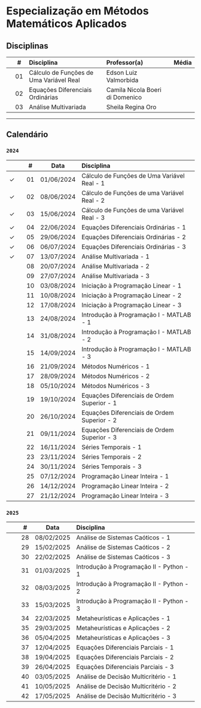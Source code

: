 # Especialização em Métodos Matemáticos Aplicados


## Disciplinas

|  | # | Disciplina | Professor(a) | Média |
|:---:|:---:|:---|:---|:---:|
|  | 01 | Cálculo de Funções de Uma Variável Real | Edson Luiz Valmorbida |  |
|  | 02 | Equações Diferenciais Ordinárias | Camila Nicola Boeri di Domenico |
|  | 03 | Análise Multivariada | Sheila Regina Oro |


-----


## Calendário
### ```2024```


|  |  | # | Data | Disciplina |
|:---:|:---:|:---:|:---:|:---|
| &check; |  | 01 | 01/06/2024 | Cálculo de Funções de Uma Variável Real - 1 |
| &check; |  | 02 | 08/06/2024 | Cálculo de Funções de uma Variável Real - 2 |
| &check; |  | 03 | 15/06/2024 | Cálculo de Funções de uma Variável Real - 3 |
| &check; |  | 04 | 22/06/2024 | Equações Diferenciais Ordinárias - 1 |
| &check; |  | 05 | 29/06/2024 | Equações Diferenciais Ordinárias - 2 |
| &check; |  | 06 | 06/07/2024 | Equações Diferenciais Ordinárias - 3 |
| &check; |  | 07 | 13/07/2024 | Análise Multivariada - 1 |
|  |  | 08 | 20/07/2024 | Análise Multivariada - 2 |
|  |  | 09 | 27/07/2024 | Análise Multivariada - 3 |
|  |  | 10 | 03/08/2024 | Iniciação à Programação Linear - 1 |
|  |  | 11 | 10/08/2024 | Iniciação à Programação Linear - 2 |
|  |  | 12 | 17/08/2024 | Iniciação à Programação Linear - 3 |
|  |  | 13 | 24/08/2024 | Introdução à Programação I - MATLAB - 1 |
|  |  | 14 | 31/08/2024 | Introdução à Programação I - MATLAB - 2 |
|  |  | 15 | 14/09/2024 | Introdução à Programação I - MATLAB - 3 |
|  |  | 16 | 21/09/2024 | Métodos Numéricos - 1 |
|  |  | 17 | 28/09/2024 | Métodos Numéricos - 2 |
|  |  | 18 | 05/10/2024 | Métodos Numéricos - 3 |
|  |  | 19 | 19/10/2024 | Equações Diferenciais de Ordem Superior - 1 |
|  |  | 20 | 26/10/2024 | Equações Diferenciais de Ordem Superior - 2 |
|  |  | 21 | 09/11/2024 | Equações Diferenciais de Ordem Superior - 3 |
|  |  | 22 | 16/11/2024 | Séries Temporais - 1 |
|  |  | 23 | 23/11/2024 | Séries Temporais - 2 |
|  |  | 24 | 30/11/2024 | Séries Temporais - 3 |
|  |  | 25 | 07/12/2024 | Programação Linear Inteira - 1 |
|  |  | 26 | 14/12/2024 | Programação Linear Inteira - 2 |
|  |  | 27 | 21/12/2024 | Programação Linear Inteira - 3 |


### ```2025```


|  |  | # | Data | Disciplina |
|:---:|:---:|:---:|:---:|:---|
|  |  | 28 | 08/02/2025 | Análise de Sistemas Caóticos - 1 |
|  |  | 29 | 15/02/2025 | Análise de Sistemas Caóticos - 2 |
|  |  | 30 | 22/02/2025 | Análise de Sistemas Caóticos - 3 |
|  |  | 31 | 01/03/2025 | Introdução à Programação II - Python - 1 |
|  |  | 32 | 08/03/2025 | Introdução à Programação II - Python - 2 |
|  |  | 33 | 15/03/2025 | Introdução à Programação II - Python - 3 |
|  |  | 34 | 22/03/2025 | Metaheurísticas e Aplicações - 1 |
|  |  | 35 | 29/03/2025 | Metaheurísticas e Aplicações - 2 |
|  |  | 36 | 05/04/2025 | Metaheurísticas e Aplicações - 3 |
|  |  | 37 | 12/04/2025 | Equações Diferenciais Parciais - 1 |
|  |  | 38 | 19/04/2025 | Equações Diferenciais Parciais - 2 |
|  |  | 39 | 26/04/2025 | Equações Diferenciais Parciais - 3 |
|  |  | 40 | 03/05/2025 | Análise de Decisão Multicritério - 1 |
|  |  | 41 | 10/05/2025 | Análise de Decisão Multicritério - 2 |
|  |  | 42 | 17/05/2025 | Análise de Decisão Multicritério - 3 |
